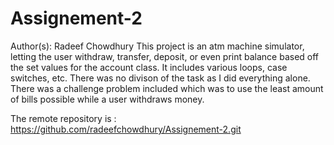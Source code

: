 # Assignement-2
Author(s): Radeef Chowdhury
This project is an atm machine simulator, letting the user withdraw, transfer, deposit, or even print balance based off the set values for the account class. It includes various loops, case switches, etc. 
There was no divison of the task as I did everything alone.
There was a challenge problem included which was to use the least amount of bills possible while a user withdraws money. 

The remote repository is : https://github.com/radeefchowdhury/Assignement-2.git

